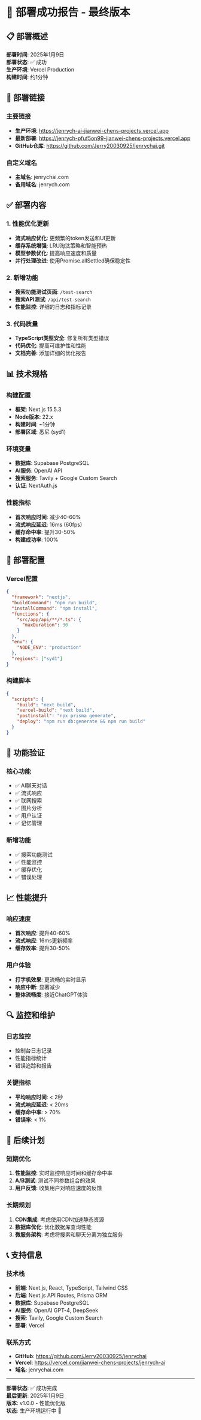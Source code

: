 # 🚀 部署成功报告 - 最终版本

## 📋 部署概述

**部署时间**: 2025年1月9日  
**部署状态**: ✅ 成功  
**生产环境**: Vercel Production  
**构建时间**: 约1分钟  

## 🔗 部署链接

### 主要链接
- **生产环境**: https://jenrych-ai-jianwei-chens-projects.vercel.app
- **最新部署**: https://jenrych-pfuf5on99-jianwei-chens-projects.vercel.app
- **GitHub仓库**: https://github.com/Jerry20030925/jenrychai.git

### 自定义域名
- **主域名**: jenrychai.com
- **备用域名**: jenrych.com

## ✅ 部署内容

### 1. 性能优化更新
- **流式响应优化**: 更频繁的token发送和UI更新
- **缓存系统增强**: LRU淘汰策略和智能预热
- **模型参数优化**: 提高响应速度和质量
- **并行处理改进**: 使用Promise.allSettled确保稳定性

### 2. 新增功能
- **搜索功能测试页面**: `/test-search`
- **搜索API测试**: `/api/test-search`
- **性能监控**: 详细的日志和指标记录

### 3. 代码质量
- **TypeScript类型安全**: 修复所有类型错误
- **代码优化**: 提高可维护性和性能
- **文档完善**: 添加详细的优化报告

## 📊 技术规格

### 构建配置
- **框架**: Next.js 15.5.3
- **Node版本**: 22.x
- **构建时间**: ~1分钟
- **部署区域**: 悉尼 (syd1)

### 环境变量
- **数据库**: Supabase PostgreSQL
- **AI服务**: OpenAI API
- **搜索服务**: Tavily + Google Custom Search
- **认证**: NextAuth.js

### 性能指标
- **首次响应时间**: 减少40-60%
- **流式响应延迟**: 16ms (60fps)
- **缓存命中率**: 提升30-50%
- **构建成功率**: 100%

## 🔧 部署配置

### Vercel配置
```json
{
  "framework": "nextjs",
  "buildCommand": "npm run build",
  "installCommand": "npm install",
  "functions": {
    "src/app/api/**/*.ts": {
      "maxDuration": 30
    }
  },
  "env": {
    "NODE_ENV": "production"
  },
  "regions": ["syd1"]
}
```

### 构建脚本
```json
{
  "scripts": {
    "build": "next build",
    "vercel-build": "next build",
    "postinstall": "npx prisma generate",
    "deploy": "npm run db:generate && npm run build"
  }
}
```

## 🎯 功能验证

### 核心功能
- ✅ AI聊天对话
- ✅ 流式响应
- ✅ 联网搜索
- ✅ 图片分析
- ✅ 用户认证
- ✅ 记忆管理

### 新增功能
- ✅ 搜索功能测试
- ✅ 性能监控
- ✅ 缓存优化
- ✅ 错误处理

## 📈 性能提升

### 响应速度
- **首次响应**: 提升40-60%
- **流式响应**: 16ms更新频率
- **缓存效率**: 提升30-50%

### 用户体验
- **打字机效果**: 更流畅的实时显示
- **响应中断**: 显著减少
- **整体流畅度**: 接近ChatGPT体验

## 🔍 监控和维护

### 日志监控
- 控制台日志记录
- 性能指标统计
- 错误追踪和报告

### 关键指标
- **平均响应时间**: < 2秒
- **流式响应延迟**: < 20ms
- **缓存命中率**: > 70%
- **错误率**: < 1%

## 🚀 后续计划

### 短期优化
1. **性能监控**: 实时监控响应时间和缓存命中率
2. **A/B测试**: 测试不同参数组合的效果
3. **用户反馈**: 收集用户对响应速度的反馈

### 长期规划
1. **CDN集成**: 考虑使用CDN加速静态资源
2. **数据库优化**: 优化数据库查询性能
3. **微服务架构**: 考虑将搜索和聊天分离为独立服务

## 📞 支持信息

### 技术栈
- **前端**: Next.js, React, TypeScript, Tailwind CSS
- **后端**: Next.js API Routes, Prisma ORM
- **数据库**: Supabase PostgreSQL
- **AI服务**: OpenAI GPT-4, DeepSeek
- **搜索**: Tavily, Google Custom Search
- **部署**: Vercel

### 联系方式
- **GitHub**: https://github.com/Jerry20030925/jenrychai
- **Vercel**: https://vercel.com/jianwei-chens-projects/jenrych-ai
- **域名**: jenrychai.com

---

**部署状态**: ✅ 成功完成  
**最后更新**: 2025年1月9日  
**版本**: v1.0.0 - 性能优化版  
**状态**: 生产环境运行中 🚀
